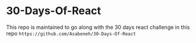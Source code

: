 # 30-Days-Of-React
This repo is maintained to go along with the 30 days react challenge in this repo `https://github.com/Asabeneh/30-Days-Of-React` 
